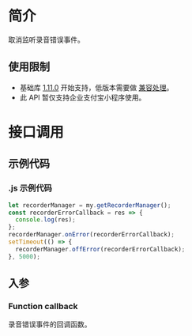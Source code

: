 # 简介

取消监听录音错误事件。

## 使用限制

- 基础库 [1.11.0](https://opendocs.alipay.com/mini/framework/lib) 开始支持，低版本需要做 [兼容处理](https://docs.alipay.com/mini/framework/compatibility)。
- 此 API 暂仅支持企业支付宝小程序使用。

# 接口调用

## 示例代码

### .js 示例代码

```javascript
let recorderManager = my.getRecorderManager();
const recorderErrorCallback = res => {
  console.log(res);
};
recorderManager.onError(recorderErrorCallback);
setTimeout(() => {
  recorderManager.offError(recorderErrorCallback);
}, 5000);
```

## 入参

### Function callback

录音错误事件的回调函数。
